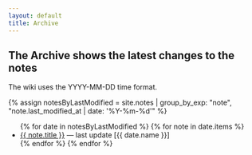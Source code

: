 ```yaml
---
layout: default
title: Archive
---
```


## The Archive shows the latest changes to the notes

The wiki uses the YYYY-MM-DD time format.

{% assign notesByLastModified = site.notes | group_by_exp: "note", "note.last_modified_at | date: '%Y-%m-%d'" %}
<ul>
{% for date in notesByLastModified %}
  {% for note in date.items %}
    <li>
    <a href="{{ note.url }}">{{ note.title }}</a> — last update [{{ date.name }}]
    </li>
  {% endfor %}
{% endfor %}
</ul>
